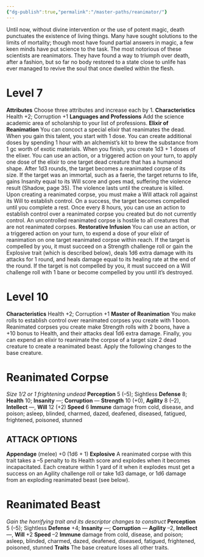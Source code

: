 ```yaml
---
{"dg-publish":true,"permalink":"/master-paths/reanimator/"}
---
```


Until now, without divine intervention or the use of potent magic, death punctuates the existence of living things. Many have sought solutions to the limits of mortality; though most have found partial answers in magic, a few keen minds have put science to the task. The most notorious of these scientists are reanimators. They have found a way to triumph over death, after a fashion, but so far no body restored to a state close to unlife has ever managed to revive the soul that once dwelled within the flesh.
# Level 7
**Attributes** Choose three attributes and increase each by 1.
**Characteristics** Health +2; Corruption +1
**Languages and Professions** Add the science academic area of scholarship to your list of professions.
**Elixir of Reanimation** You can concoct a special elixir that reanimates the dead. When you gain this talent, you start with 1 dose. You can create additional doses by spending 1 hour with an alchemist’s kit to brew the substance from 1 gc worth of exotic materials. When you finish, you create 1d3 + 1 doses of the elixer.
You can use an action, or a triggered action on your turn, to apply one dose of the elixir to one target dead creature that has a humanoid shape. After 1d3 rounds, the target becomes a reanimated corpse of its size. If the target was an immortal, such as a faerie, the target returns to life, gains Insanity equal to its Will score and goes mad, suffering the violence result (Shadow, page 35). The violence lasts until the creature is killed.
Upon creating a reanimated corpse, you must make a Will attack roll against its Will to establish control.
On a success, the target becomes compelled until you complete a rest. Once every 8 hours, you can use an action to establish control over a reanimated corpse you created but do not currently control. An uncontrolled reanimated corpse is hostile to all creatures that are not reanimated corpses.
**Restorative Infusion** You can use an action, or a triggered action on your turn, to expend a dose of your elixir of reanimation on one target reanimated corpse within reach.
If the target is compelled by you, it must succeed on a Strength challenge roll or gain the Explosive trait (which is described below), deals 1d6 extra damage with its attacks for 1 round, and heals damage equal to its healing rate at the end of the round.
If the target is not compelled by you, it must succeed on a Will challenge roll with 1 bane or become compelled by you until it’s destroyed.
# Level 10
**Characteristics** Health +2; Corruption +1
**Master of Reanimation** You make rolls to establish control over reanimated corpses you create with 1 boon. Reanimated corpses you create make Strength rolls with 2 boons, have a +10 bonus to Health, and their attacks deal 1d6 extra damage. Finally, you can expend an elixir to reanimate the corpse of a target size 2 dead creature to create a reanimated beast. Apply the following changes to the base creature.
# Reanimated Corpse
*Size 1/2 or 1 frightening undead*
**Perception** 5 (–5); Sightless
**Defense** 8; **Health** 10; **Insanity** —; **Corruption** — 
**Strength** 10 (+0), **Agility** 8 (–2), **Intellect** —, **Will** 12 (+2)
**Speed** 6
**Immune** damage from cold, disease, and poison; asleep, blinded, charmed, dazed, deafened, diseased, fatigued, frightened, poisoned, stunned
## ATTACK OPTIONS
**Appendage** (melee) +0 (1d6 + 1)
**Explosive** A reanimated corpse with this trait takes a –5 penalty to its Health score and explodes when it becomes incapacitated. Each creature within 1 yard of it when it explodes must get a success on an Agility challenge roll or take 1d3 damage, or 1d6 damage from an exploding reanimated beast (see below).
# Reanimated Beast
*Gain the horrifying trait and its descriptor changes to construct*
**Perception** 5 (–5); Sightless
**Defense** +4; **Insanity** —; **Corruption** —
**Agility** –2, **Intellect** —, **Will** +2
**Speed** –2
**Immune** damage from cold, disease, and poison; asleep, blinded, charmed, dazed, deafened, diseased, fatigued, frightened, poisoned, stunned
**Traits** The base creature loses all other traits.